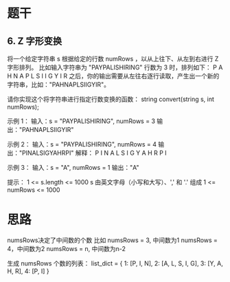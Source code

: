 # 题干
## 6. Z 字形变换
将一个给定字符串 s 根据给定的行数 numRows ，以从上往下、从左到右进行 Z 字形排列。
比如输入字符串为 "PAYPALISHIRING" 行数为 3 时，排列如下：
            P   A   H   N
            A P L S I I G
            Y   I   R
之后，你的输出需要从左往右逐行读取，产生出一个新的字符串，比如："PAHNAPLSIIGYIR"。

请你实现这个将字符串进行指定行数变换的函数：
string convert(string s, int numRows);
 

示例 1：
输入：s = "PAYPALISHIRING", numRows = 3
输出："PAHNAPLSIIGYIR"

示例 2：
输入：s = "PAYPALISHIRING", numRows = 4
输出："PINALSIGYAHRPI"
解释：
P     I    N
A   L S  I G
Y A   H R
P     I

示例 3：
输入：s = "A", numRows = 1
输出："A"

提示：
1 <= s.length <= 1000
s 由英文字母（小写和大写）、',' 和 '.' 组成
1 <= numRows <= 1000

# 思路
numsRows决定了中间数的个数
比如    numsRows = 3, 中间数为1
        numsRows = 4，中间数为2
        numsRows = n, 中间数为n-2

生成 numsRows 个数的列表：
list_dict = {
    1: [P, I, N], 
    2: [A, L, S, I, G],
    3: [Y, A, H, R], 
    4: [P, I]
}